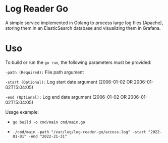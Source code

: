 # Log Reader Go

A simple service implemented in Golang to process large log files (Apache), storing them in an ElasticSearch database and visualizing them in Grafana.

# Uso

To build or run the `go run`, the following parameters must be provided:

`-path (Required):`
File path argument

`-start (Optional):`
Log start date argument (2006-01-02 OR 2006-01-02T15:04:05)

`-end (Optional):`
Log end date argument (2006-01-02 OR 2006-01-02T15:04:05)

Usage example:

- `go build -o cmd/main cmd/main.go`

- `./cmd/main -path "/var/log/log-reader-go/access.log" -start "2022-01-01" -end "2022-21-31"`
